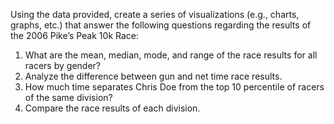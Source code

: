 Using the data provided, create a series of visualizations (e.g., charts, graphs, etc.) that answer the following questions regarding the results of the 2006 Pike’s Peak 10k Race:
1. What are the mean, median, mode, and range of the race results for all racers by gender?
2. Analyze the difference between gun and net time race results.
3. How much time separates Chris Doe from the top 10 percentile of racers of the same division?
4. Compare the race results of each division.
